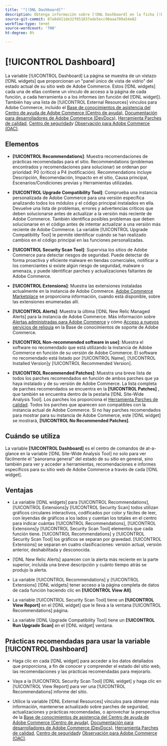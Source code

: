 ```yaml
---
title: '"[!DNL Dashboard]"'
description: Obtenga información sobre [!DNL Dashboard] en la ficha [!DNL Site-Wide Analysis Tool], elementos, cuándo usar, beneficios y prácticas recomendadas.
source-git-commit: 87a8d411de32f051037ade5ecc90aaa709a54e82
workflow-type: tm+mt
source-wordcount: '700'
ht-degree: 0%

---
```


# [!UICONTROL Dashboard]

La variable [!UICONTROL Dashboard] La página se muestra de un vistazo [!DNL widgets] que proporcionan un &quot;panel único de vista de vidrio&quot; del estado actual de su sitio web de Adobe Commerce. Estos [!DNL widgets] cada una de ellas contiene un vínculo de acceso a la página de cada función, a cada herramienta o a los informes (en función del [!DNL widget]).
También hay una lista de [!UICONTROL External Resources] vínculos para Adobe Commerce, incluido el [Base de conocimientos de asistencia del Centro de ayuda de Adobe Commerce (Centro de ayuda)](https://support.magento.com/), [Documentación para desarrolladores de Adobe Commerce (DevDocs)](https://devdocs.magento.com/), [Herramienta Parches de calidad](https://devdocs.magento.com/quality-patches/tool.html#patch-grid), [Centro de seguridad](https://magento.com/security)y [Observación para Adobe Commerce (OAC)](https://support.magento.com/hc/en-us/articles/4402379845901-Use-Observation-for-Adobe-Commerce).

## Elementos

* **[!UICONTROL Recommendations]**: Muestra recomendaciones de prácticas recomendadas para el sitio. Recommendations (problemas encontrados y recomendaciones para solucionar) se ordenan por prioridad: P0 (crítico) a P4 (notificación).
Recommendations incluye Descripción, Recomendación, Impacto en el sitio, Causa principal, Escenarios/Condiciones previas y Herramientas utilizadas.

* **[!UICONTROL Upgrade Compatibility Tool]**: Comprueba una instancia personalizada de Adobe Commerce para una versión específica analizando todos los módulos y el código principal instalados en ella. Devuelve una lista de problemas, errores y advertencias críticos que deben solucionarse antes de actualizar a la versión más reciente de Adobe Commerce. También identifica posibles problemas que deben solucionarse en el código antes de intentar actualizar a una versión más reciente de Adobe Commerce.
La variable [!UICONTROL Upgrade Compatibility Tool] le permite identificar cuándo se han realizado cambios en el código principal en las funciones personalizadas.

* **[!UICONTROL Security Scan Tool]**: Supervisa los sitios de Adobe Commerce para detectar riesgos de seguridad. Puede detectar de forma proactiva y eficiente malware en tiendas comerciales, notificar a los comerciantes si existe algún riesgo de seguridad, malware o amenaza, y puede identificar parches y actualizaciones faltantes de Adobe Commerce.

* **[!UICONTROL Extensions]**: Muestra las extensiones instaladas actualmente en la instancia de Adobe Commerce. [Adobe Commerce Marketplace](https://marketplace.magento.com/extensions.html) se proporciona información, cuando está disponible, sobre las extensiones enumeradas allí.

* **[!UICONTROL Alerts]**: Muestra la última [!DNL New Relic Managed Alerts] para la instancia de Adobe Commerce. Más información sobre [Alertas administradas para Adobe Commerce](https://support.magento.com/hc/en-us/articles/360045806832) y cómo [Acceso a nuevos servicios de reliquia](https://support.magento.com/hc/en-us/articles/360039127712) en la Base de conocimientos de soporte de Adobe Commerce.

* **[!UICONTROL Non-recommended software in use]**: Muestra el software no recomendado que está utilizando la instancia de Adobe Commerce en función de su versión de Adobe Commerce. El software no recomendado está listado por [!UICONTROL Name], [!UICONTROL Installed Version]y [!UICONTROL Recommended Version].

* **[!UICONTROL Recommended Patches]**: Muestra una breve lista de todos los parches recomendados en función de ambos parches que ya haya instalado y de su versión de Adobe Commerce. La lista completa de parches recomendados se encuentra en la **[!UICONTROL Patches]** , que también se encuentra dentro de la pestaña [!DNL Site-Wide Analysis Tool]. Los parches los proporciona el [Herramienta Parches de calidad](https://devdocs.magento.com/quality-patches/tool.html). Todos los parches que aparecen son compatibles con la instancia actual de Adobe Commerce.
Si no hay parches recomendados para mostrar para su instancia de Adobe Commerce, este [!DNL widget] se mostrará, **[!UICONTROL No Recommended Patches]**.

## Cuándo se utiliza

La variable **[!UICONTROL Dashboard]** es el centro de comandos de at-a-glance en la variable [!DNL Site-Wide Analysis Tool] no solo para ver fácilmente el &quot;panorama general&quot; del estado de su sitio en general, sino también para ver y acceder a herramientas, recomendaciones e informes específicos para su sitio web de Adobe Commerce a través de cada [!DNL widget].

## Ventajas

* La variable [!DNL widgets] para [!UICONTROL Recommendations], [!UICONTROL Extensions]y [!UICONTROL Security Scan] todos utilizan gráficos circulares interactivos, codificados por color y fáciles de leer, con leyendas de gráficos a los lados y cuentan los totales en el centro para indicar cuántas [!UICONTROL Recommendations], [!UICONTROL Extensions]y [!UICONTROL Security Scan Tool] elementos que cada función tiene. [!UICONTROL Recommendations] y [!UICONTROL Security Scan Tool] los gráficos se separan por gravedad. [!UICONTROL Extensions] se separan en cuatro clasificaciones: versión actual, versión anterior, deshabilitada y desconocida.

* [!DNL New Relic Alerts] aparecen con la alerta más reciente en la parte superior, incluida una breve descripción y cuánto tiempo atrás se produjo la alerta.

* La variable [!UICONTROL Recommendations] y [!UICONTROL Extensions] [!DNL widgets] tener acceso a la página completa de datos de cada función haciendo clic en **[!UICONTROL View All]**.

* La variable [!UICONTROL Security Scan Tool] tiene un **[!UICONTROL View Report]** en el [!DNL widget] que le lleva a la ventana [!UICONTROL Recommendations] página.

* La variable [!DNL Upgrade Compatibility Tool] tiene un **[!UICONTROL Run Upgrade Scan]** en el [!DNL widget] ventana.

## Prácticas recomendadas para usar la variable [!UICONTROL Dashboard]

* Haga clic en cada [!DNL widget] para acceder a los datos detallados que proporciona, a fin de conocer y comprender el estado del sitio web, las recomendaciones y las prácticas recomendadas para mejorarlo.

* Vaya a la [!UICONTROL Security Scan Tool] [!DNL widget] y haga clic en [!UICONTROL View Report] para ver una [!UICONTROL Recommendations] informe del sitio.

* Utilice la variable [!DNL External Resources] vínculos para obtener más información, mantenerse actualizado sobre parches de seguridad, actualizaciones y prácticas recomendadas, o aprovechar la perspectiva de la [Base de conocimientos de asistencia del Centro de ayuda de Adobe Commerce (Centro de ayuda)](https://support.magento.com/), [Documentación para desarrolladores de Adobe Commerce (DevDocs)](https://devdocs.magento.com/), [Herramienta Parches de calidad](https://devdocs.magento.com/quality-patches/tool.html#patch-grid), [Centro de seguridad](https://helpx.adobe.com/security.html)y [Observación para Adobe Commerce (OAC)](https://support.magento.com/hc/en-us/articles/4402379845901-Use-Observation-for-Adobe-Commerce).